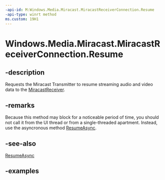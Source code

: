 ```yaml
---
-api-id: M:Windows.Media.Miracast.MiracastReceiverConnection.Resume
-api-type: winrt method
ms.custom: 19H1
---
```


<!-- Method syntax.
public void MiracastReceiverConnection.Resume()
-->

# Windows.Media.Miracast.MiracastReceiverConnection.Resume

## -description

Requests the Miracast Transmitter to resume streaming audio and video data to the [MiracastReceiver](miracastreceiver.md).

## -remarks

Because this method may block for a noticeable period of time, you should not call it from the UI thread or from a single-threaded apartment. Instead, use the asyncronous method [ResumeAsync](miracastreceiverconnection_resumeasync_801976564.md).

## -see-also

[ResumeAsync](miracastreceiverconnection_resumeasync_801976564.md)

## -examples

